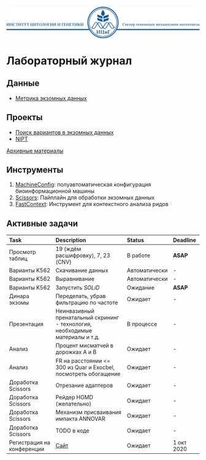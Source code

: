 ![Header ICG](./Header_ICG.svg)

# Лабораторный журнал

## Данные

* [Метрика экзомных данных](./data/SamplesData.csv)

## Проекты

* [Поиск вариантов в экзомных данных](./projects/ExomeVariants.md)
* [NIPT](./projects/NIPT.md)

[Архивные материалы](./archive)

## Инструменты

1. [MachineConfig](./tools/MachineConfig): полуавтоматическая конфигурация биоинформационной машины
2. [Scissors](./tools/Scissors): Пайплайн для обработки экзомных данных
3. [FastContext](./tools/FastContext): Инструмент для контекстного анализа ридов

## Активные задачи

| Task | Description | Status | Deadline |
|:-----|:------------|:-------|:---------|
| Просмотр таблиц | 19 (ждём расшифровку), 7, 23 (CNV) | В работе | **ASAP** |
| Варианты K562 | Скачивание данных | Автоматически | - |
| Варианты K562 | Выравнивание | Автоматически | - |
| Варианты K562 | Запустить *SOLiD* | Ожидание | **ASAP** |
| Динара экзомы | Переделать, убрав фильтрацию по частоте | Ожидает | - |
| Презентация | Неинвазивный пренатальный скрининг - технология, необходимые материалы и т.д. | В процессе | - |
| Анализ | Процент мисматчей в дорожках А и B | Ожидает | - |
| Анализ | FR на расстоянии <= 300 из Quar и Exocbel, посмотреть обогащение | Ожидает | - |
| Доработка Scissors | Отрезание адаптеров | Ожидает | - |
| Доработка Scissors | Рейдер HGMD (желательно) | Ожидает | - |
| Доработка Scissors | Механизм присваивания импакта ANNOVAR | Ожидает | - |
| Доработка Scissors | TODO в коде | Ожидает | - |
| Регистрация на конференции | [Сайт](https://www.медгенетика.рф/reg-member/) | Ожидает | 1 окт 2020 |
